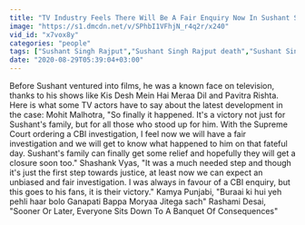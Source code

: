 ```yaml
---
title: "TV Industry Feels There Will Be A Fair Enquiry Now In Sushant Singh Rajput Case"
image: "https://s1.dmcdn.net/v/SPhbI1VFhjN_r4q2r/x240"
vid_id: "x7vox8y"
categories: "people"
tags: ["Sushant Singh Rajput","Sushant Singh Rajput death","Sushant Singh Rajput cbi enquiry"]
date: "2020-08-29T05:39:04+03:00"
---
```

Before Sushant ventured into films, he was a known face on television, thanks to his shows like Kis Desh Mein Hai Meraa Dil and Pavitra Rishta. Here is what some TV actors have to say about the latest development in the case: Mohit Malhotra, &quot;So finally it happened. It's a victory not just for Sushant's family, but for all those who stood up for him. With the Supreme Court ordering a CBI investigation, I feel now we will have a fair investigation and we will get to know what happened to him on that fateful day. Sushant's family can finally get some relief and hopefully they will get a closure soon too.&quot; Shashank Vyas, &quot;It was a much needed step and though it's just the first step towards justice, at least now we can expect an unbiased and fair investigation. I was always in favour of a CBI enquiry, but this goes to his fans, it is their victory.&quot; Kamya Punjabi, &quot;Buraai ki hui yeh pehli haar  bolo Ganapati Bappa Moryaa Jitega sach&quot; Rashami Desai, &quot;Sooner Or Later, Everyone Sits Down To A Banquet Of Consequences&quot;
